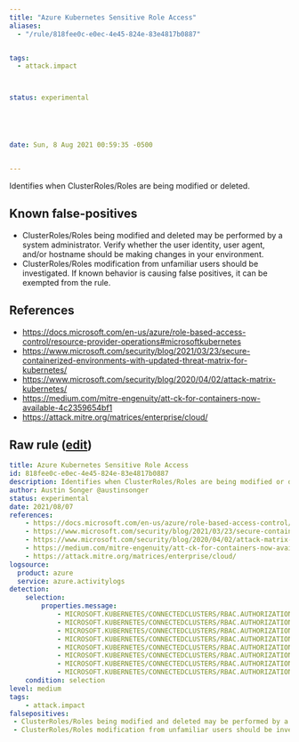 ```yaml
---
title: "Azure Kubernetes Sensitive Role Access"
aliases:
  - "/rule/818fee0c-e0ec-4e45-824e-83e4817b0887"


tags:
  - attack.impact



status: experimental





date: Sun, 8 Aug 2021 00:59:35 -0500


---
```


Identifies when ClusterRoles/Roles are being modified or deleted.

<!--more-->


## Known false-positives

* ClusterRoles/Roles being modified and deleted may be performed by a system administrator. Verify whether the user identity, user agent, and/or hostname should be making changes in your environment.
* ClusterRoles/Roles modification from unfamiliar users should be investigated. If known behavior is causing false positives, it can be exempted from the rule.



## References

* https://docs.microsoft.com/en-us/azure/role-based-access-control/resource-provider-operations#microsoftkubernetes
* https://www.microsoft.com/security/blog/2021/03/23/secure-containerized-environments-with-updated-threat-matrix-for-kubernetes/
* https://www.microsoft.com/security/blog/2020/04/02/attack-matrix-kubernetes/
* https://medium.com/mitre-engenuity/att-ck-for-containers-now-available-4c2359654bf1
* https://attack.mitre.org/matrices/enterprise/cloud/


## Raw rule ([edit](https://github.com/SigmaHQ/sigma/edit/master/rules/cloud/azure/azure_kubernetes_role_access.yml))
```yaml
title: Azure Kubernetes Sensitive Role Access
id: 818fee0c-e0ec-4e45-824e-83e4817b0887
description: Identifies when ClusterRoles/Roles are being modified or deleted.
author: Austin Songer @austinsonger
status: experimental
date: 2021/08/07
references:
    - https://docs.microsoft.com/en-us/azure/role-based-access-control/resource-provider-operations#microsoftkubernetes
    - https://www.microsoft.com/security/blog/2021/03/23/secure-containerized-environments-with-updated-threat-matrix-for-kubernetes/
    - https://www.microsoft.com/security/blog/2020/04/02/attack-matrix-kubernetes/
    - https://medium.com/mitre-engenuity/att-ck-for-containers-now-available-4c2359654bf1
    - https://attack.mitre.org/matrices/enterprise/cloud/
logsource:
  product: azure
  service: azure.activitylogs
detection:
    selection:
        properties.message: 
            - MICROSOFT.KUBERNETES/CONNECTEDCLUSTERS/RBAC.AUTHORIZATION.K8S.IO/ROLES/WRITE
            - MICROSOFT.KUBERNETES/CONNECTEDCLUSTERS/RBAC.AUTHORIZATION.K8S.IO/ROLES/DELETE
            - MICROSOFT.KUBERNETES/CONNECTEDCLUSTERS/RBAC.AUTHORIZATION.K8S.IO/ROLES/BIND/ACTION
            - MICROSOFT.KUBERNETES/CONNECTEDCLUSTERS/RBAC.AUTHORIZATION.K8S.IO/ROLES/ESCALATE/ACTION
            - MICROSOFT.KUBERNETES/CONNECTEDCLUSTERS/RBAC.AUTHORIZATION.K8S.IO/CLUSTERROLES/WRITE
            - MICROSOFT.KUBERNETES/CONNECTEDCLUSTERS/RBAC.AUTHORIZATION.K8S.IO/CLUSTERROLES/DELETE
            - MICROSOFT.KUBERNETES/CONNECTEDCLUSTERS/RBAC.AUTHORIZATION.K8S.IO/CLUSTERROLES/BIND/ACTION
            - MICROSOFT.KUBERNETES/CONNECTEDCLUSTERS/RBAC.AUTHORIZATION.K8S.IO/CLUSTERROLES/ESCALATE/ACTION
    condition: selection
level: medium
tags:
    - attack.impact
falsepositives:
 - ClusterRoles/Roles being modified and deleted may be performed by a system administrator. Verify whether the user identity, user agent, and/or hostname should be making changes in your environment.
 - ClusterRoles/Roles modification from unfamiliar users should be investigated. If known behavior is causing false positives, it can be exempted from the rule.

```
